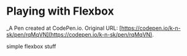 # Playing with Flexbox
 _A Pen created at CodePen.io. Original URL: [https://codepen.io/k-n-sk/pen/rqMqVN](https://codepen.io/k-n-sk/pen/rqMqVN).

 simple flexbox stuff